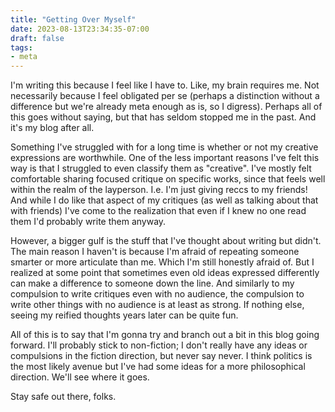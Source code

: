 ```yaml
---
title: "Getting Over Myself"
date: 2023-08-13T23:34:35-07:00
draft: false
tags:
- meta
---
```

I'm writing this because I feel like I have to. Like, my brain requires me. Not necessarily because I feel obligated per se (perhaps a distinction without a difference but we're already meta enough as is, so I digress). Perhaps all of this goes without saying, but that has seldom stopped me in the past. And it's my blog after all.

Something I've struggled with for a long time is whether or not my creative expressions are worthwhile. One of the less important reasons I've felt this way is that I struggled to even classify them as "creative". I've mostly felt comfortable sharing focused critique on specific works, since that feels well within the realm of the layperson. I.e. I'm just giving reccs to my friends! And while I do like that aspect of my critiques (as well as talking about that with friends) I've come to the realization that even if I knew no one read them I'd probably write them anyway.

However, a bigger gulf is the stuff that I've thought about writing but didn't. The main reason I haven't is because I'm afraid of repeating someone smarter or more articulate than me. Which I'm still honestly afraid of. But I realized at some point that sometimes even old ideas expressed differently can make a difference to someone down the line. And similarly to my compulsion to write critiques even with no audience, the compulsion to write other things with no audience is at least as strong. If nothing else, seeing my reified thoughts years later can be quite fun.

All of this is to say that I'm gonna try and branch out a bit in this blog going forward. I'll probably stick to non-fiction; I don't really have any ideas or compulsions in the fiction direction, but never say never. I think politics is the most likely avenue but I've had some ideas for a more philosophical direction. We'll see where it goes.

Stay safe out there, folks.
